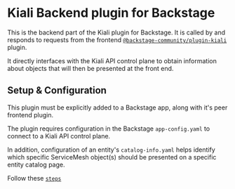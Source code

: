 # Kiali Backend plugin for Backstage

This is the backend part of the Kiali plugin for Backstage. It is called by and responds to requests from the frontend [`@backstage-community/plugin-kiali`](https://github.com/backstage/community-plugins/tree/master/workspaces/kiali/plugins/kiali) plugin.

It directly interfaces with the Kiali API control plane to obtain information about objects that will then be presented at the front end.

## Setup & Configuration

This plugin must be explicitly added to a Backstage app, along with it's peer frontend plugin.

The plugin requires configuration in the Backstage `app-config.yaml` to connect to a Kiali API control plane.

In addition, configuration of an entity's `catalog-info.yaml` helps identify which specific ServiceMesh object(s) should be presented on a specific entity catalog page.

Follow these [`steps`](https://github.com/backstage/community-plugins/tree/master/workspaces/kiali/plugins/kiali)
